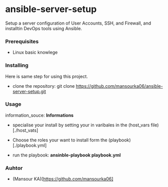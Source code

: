 # ansible-server-setup
Setup a server configuration of User Accounts, SSH, and Firewall, and installtin DevOps tools using Ansible.


### Prerequisites
- Linux basic knowlege

### Installing
Here is same step for using this project.

- clone the repository: git clone https://github.com/mansourka06/ansible-server-setup.git

### Usage
information_souce: **Informations**
- specialise your install by setting your in varibales in the (host_vars file)[./host_vats]

- Choose the roles your want to install form the (playbook)[./playbook.yml]

- run the playbook: **ansinble-playbook playbook.yml**


### Auhtor
- (Mansour KA)[https://github.com/mansourka06]